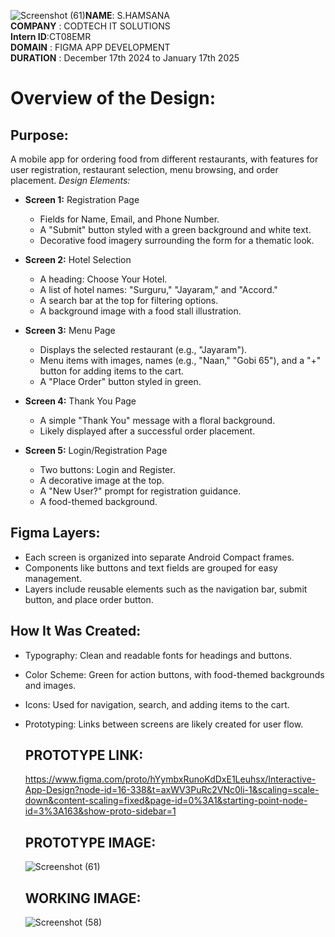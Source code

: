 ![Screenshot (61)](https://github.com/user-attachments/assets/53e82e48-fdbd-4fa2-abcf-4045843f58f6)**NAME**: S.HAMSANA   
**COMPANY** : CODTECH IT SOLUTIONS   
**Intern ID**:CT08EMR  
**DOMAIN** : FIGMA APP DEVELOPMENT  
**DURATION** : December 17th 2024 to January 17th 2025  



# Overview of the Design: #

## Purpose: ##

A mobile app for ordering food from different restaurants, with features for user registration, restaurant selection, menu browsing, and order placement.
*Design Elements:*

- **Screen 1:** Registration Page

     - Fields for Name, Email, and Phone Number.  
     - A "Submit" button styled with a green background and white text.  
     - Decorative food imagery surrounding the form for a thematic look.
  
- **Screen 2:** Hotel Selection
     - A heading: Choose Your Hotel.  
     - A list of hotel names: "Surguru," "Jayaram," and "Accord."  
     - A search bar at the top for filtering options.  
     - A background image with a food stall illustration.  


- **Screen 3:** Menu Page

    - Displays the selected restaurant (e.g., "Jayaram").  
    - Menu items with images, names (e.g., "Naan," "Gobi 65"), and a "+" button for adding items to the cart.  
    - A "Place Order" button styled in green.  
- **Screen 4:** Thank You Page

    - A simple "Thank You" message with a floral background.  
    - Likely displayed after a successful order placement.  
- **Screen 5:** Login/Registration Page

     - Two buttons: Login and Register.  
     - A decorative image at the top.  
     - A "New User?" prompt for registration guidance.  
     - A food-themed background.  
## Figma Layers: ##

- Each screen is organized into separate Android Compact frames.  
- Components like buttons and text fields are grouped for easy management.  
- Layers include reusable elements such as the navigation bar, submit button, and place order button.  
## How It Was Created: ##

- Typography: Clean and readable fonts for headings and buttons.  
- Color Scheme: Green for action buttons, with food-themed backgrounds and images.  
- Icons: Used for navigation, search, and adding items to the cart.  
- Prototyping: Links between screens are likely created for user flow.

  ## PROTOTYPE LINK: ##
  
  https://www.figma.com/proto/hYymbxRunoKdDxE1Leuhsx/Interactive-App-Design?node-id=16-338&t=axWV3PuRc2VNc0li-1&scaling=scale-down&content-scaling=fixed&page-id=0%3A1&starting-point-node-id=3%3A163&show-proto-sidebar=1

    ## PROTOTYPE IMAGE: ##
  
  ![Screenshot (61)](https://github.com/user-attachments/assets/8aa898c2-d8f8-4035-b538-cc8d44d4260f)

   ## WORKING IMAGE: ##
  ![Screenshot (58)](https://github.com/user-attachments/assets/d7edd089-6e83-44f2-9b27-2147c7f6f245)

  
  
